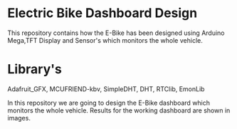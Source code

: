 # Electric Bike Dashboard Design
This repository contains how the E-Bike has been designed using Arduino Mega,TFT 
Display and Sensor's which monitors the whole vehicle. 

# Library's 
Adafruit_GFX,
MCUFRIEND-kbv,
SimpleDHT,
DHT,
RTClib,
EmonLib


In this repository we are going to design the E-Bike dashboard which monitors the 
whole vehicle. 
Results for the working dashboard are shown in images.
